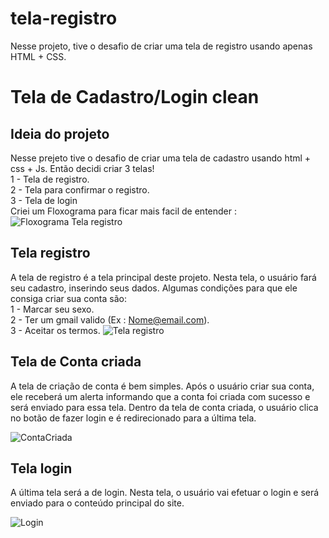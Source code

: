 # tela-registro
Nesse projeto, tive o desafio de criar uma tela de registro usando apenas HTML + CSS.
# Tela de Cadastro/Login clean
## Ideia do projeto 
Nesse prejeto tive o desafio de criar uma tela de cadastro usando html + css + Js.  Então decidi criar 3 telas!     <br>
1 - Tela de registro. <br>
2 - Tela para confirmar o registro. <br>
3 - Tela de login <br>
Criei um Floxograma para ficar mais facil de entender : 
![Floxograma Tela registro](https://github.com/jeff0proprio/tela-registro/assets/162985697/48c8ff3c-c842-4326-b47a-6cd8cc30bbb8)

## Tela registro 
A tela de registro é a tela principal deste projeto. Nesta tela, o usuário fará seu cadastro, inserindo seus dados. Algumas condições para que ele consiga criar sua conta são:   <br>
1 - Marcar seu sexo. <br>
2 - Ter um gmail valido (Ex : Nome@email.com).     <br>
3 - Aceitar os termos.
![Tela registro](https://github.com/jeff0proprio/tela-registro/assets/162985697/6705376f-98e4-4415-9187-34c09067fea3)

## Tela de Conta criada
A tela de criação de conta é bem simples. Após o usuário criar sua conta, ele receberá um alerta informando que a conta foi criada com sucesso e será enviado para essa tela. Dentro da tela de conta criada, o usuário clica no botão de fazer login e é redirecionado para a última tela.

![ContaCriada](https://github.com/jeff0proprio/tela-registro/assets/162985697/6a3c279e-186c-4323-85ea-f2aa7d252817)

## Tela login
A última tela será a de login. Nesta tela, o usuário vai efetuar o login e será enviado para o conteúdo principal do site.

![Login](https://github.com/jeff0proprio/tela-registro/assets/162985697/05c19664-600e-4ee3-b069-163e129ca7a7)
